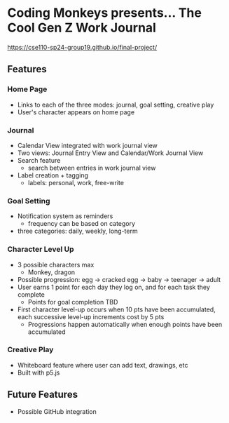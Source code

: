 # Coding Monkeys presents... The Cool Gen Z Work Journal

https://cse110-sp24-group19.github.io/final-project/

## Features

### Home Page

- Links to each of the three modes: journal, goal setting, creative play
- User's character appears on home page

### Journal

- Calendar View integrated with work journal view
- Two views: Journal Entry View and Calendar/Work Journal View
- Search feature
  - search between entries in work journal view
- Label creation + tagging
  - labels: personal, work, free-write

### Goal Setting

- Notification system as reminders
  - frequency can be based on category
- three categories: daily, weekly, long-term

### Character Level Up

- 3 possible characters max
  - Monkey, dragon
- Possible progression: egg -> cracked egg -> baby -> teenager -> adult
- User earns 1 point for each day they log on, and for each task they complete
  - Points for goal completion TBD
- First character level-up occurs when 10 pts have been accumulated, each successive level-up increments cost by 5 pts
  - Progressions happen automatically when enough points have been accumulated

### Creative Play

- Whiteboard feature where user can add text, drawings, etc
- Built with p5.js

## Future Features

- Possible GitHub integration

